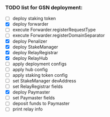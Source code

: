 ### TODO list for GSN deployment:
-[ ] deploy staking token
-[x] deploy forwarder
-[ ] execute Forwarder.registerRequestType
-[ ] execute Forwarder.registerDomainSeparator
-[x] deploy Penalizer
-[x] deploy StakeManager
-[x] deploy RelayRegistrar
-[x] deploy RelayHub
-[ ] apply deployment configs
-[ ] apply hub config
-[ ] apply staking token config
-[ ] set StakeManager devAddress
-[ ] set RelayRegistrar fields
-[x] deploy Paymaster
-[ ] set Paymaster fields
-[ ] deposit funds to Paymaster
-[ ] print relay info